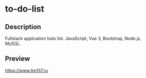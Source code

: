 # to-do-list

## Description

Fullstack application todo list. JavaScript, Vue 3, Bootstrap, Node.js, MySQL.

## Preview

https://www.lim137.ru
